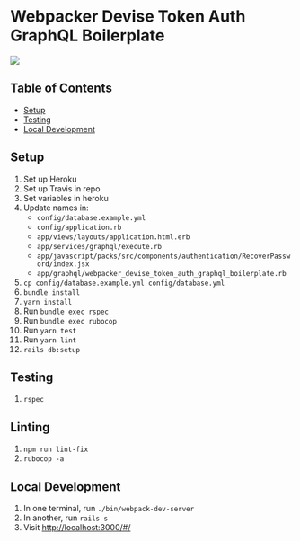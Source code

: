 # Webpacker Devise Token Auth GraphQL Boilerplate

![](https://i.imgur.com/fpudPZs.png)

## Table of Contents

* [Setup](#setup)
* [Testing](#testing)
* [Local Development](#local-development)

## Setup

1. Set up Heroku
1. Set up Travis in repo
1. Set variables in heroku
1. Update names in:
    * `config/database.example.yml`
    * `config/application.rb`
    * `app/views/layouts/application.html.erb`
    * `app/services/graphql/execute.rb`
    * `app/javascript/packs/src/components/authentication/RecoverPassword/index.jsx`
    * `app/graphql/webpacker_devise_token_auth_graphql_boilerplate.rb`
1. `cp config/database.example.yml config/database.yml`
1. `bundle install`
1. `yarn install`
1. Run `bundle exec rspec`
1. Run `bundle exec rubocop`
1. Run `yarn test`
1. Run `yarn lint`
1. `rails db:setup`

## Testing

1. `rspec`

## Linting

1. `npm run lint-fix`
1. `rubocop -a`

## Local Development

1. In one terminal, run `./bin/webpack-dev-server`
1. In another, run `rails s`
1. Visit [http://localhost:3000/#/](http://localhost:3000/#/)
